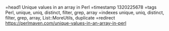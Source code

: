 =head1 Unique values in an array in Perl
=timestamp 1320225678
=tags Perl, unique, uniq, distinct, filter, grep, array
=indexes unique, uniq, distinct, filter, grep, array, List::MoreUtils, duplicate
=redirect https://perlmaven.com/unique-values-in-an-array-in-perl
